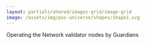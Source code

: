 ```yaml
---
layout: partials/shared/images-grid/image-grid
image: /assets/img/pos-universe/shapes/shape1.svg
---
```


Operating the Network validator nodes by Guardians
